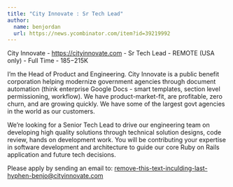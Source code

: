 ```yaml
---
title: "City Innovate : Sr Tech Lead"
author:
  name: benjordan
  url: https://news.ycombinator.com/item?id=39219992
---
```

City Innovate - <a href="https:&#x2F;&#x2F;cityinnovate.com" rel="nofollow">https:&#x2F;&#x2F;cityinnovate.com</a> - Sr Tech Lead - REMOTE (USA only) - Full Time - $185-$215K

I’m the Head of Product and Engineering. City Innovate is a public benefit corporation helping modernize government agencies through document automation (think enterprise Google Docs - smart templates, section level permissioning, workflow). We have product-market-fit, are profitable, zero churn, and are growing quickly. We have some of the largest govt agencies in the world as our customers.

We’re looking for a Senior Tech Lead to drive our engineering team on developing high quality solutions through technical solution designs, code review, hands on development work. You will be contributing your expertise in software development and architecture to guide our core Ruby on Rails application and future tech decisions.

Please apply by sending an email to: remove-this-text-inculding-last-hyphen-benjo@cityinnovate.com
